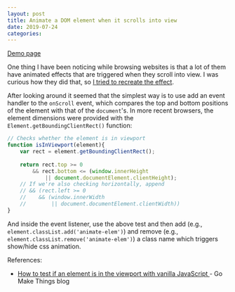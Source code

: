 ```yaml
---
layout: post
title: Animate a DOM element when it scrolls into view
date: 2019-07-24
categories:
---
```


[Demo page](https://liamst19.github.io/react-scroll-demo/)

One thing I have been noticing while browsing websites is that a lot of them have animated effects that are triggered when they scroll into view. I was curious how they did that, so [I tried to recreate the effect](https://github.com/liamst19/react-scroll-demo).

After looking around it seemed that the simplest way is to use add an event handler to the `onScroll` event, which compares the top and bottom positions of the element with that of the `document`'s. In more recent browsers, the element dimensions were provided with the `Element.getBoundingClientRect()` function:

``` javascript
// Checks whether the element is in viewport
function isInViewport(element){
    var rect = element.getBoundingClientRect();
    
    return rect.top >= 0 
        && rect.bottom <= (window.innerHeight 
            || document.documentElement.clientHeight);
    // If we're also checking horizontally, append
    // && (rect.left >= 0 
    //    && (window.innerWidth 
    //        || document.documentElement.clientWidth))
}
```

And inside the event listener, use the above test and then add (e.g., `element.classList.add('animate-elem')`) and remove (e.g., `element.classList.remove('animate-elem')`) a class name which triggers show/hide css animation.

References:

 - [How to test if an element is in the viewport with vanilla JavaScript ](https://gomakethings.com/how-to-test-if-an-element-is-in-the-viewport-with-vanilla-javascript/) - Go Make Things blog
